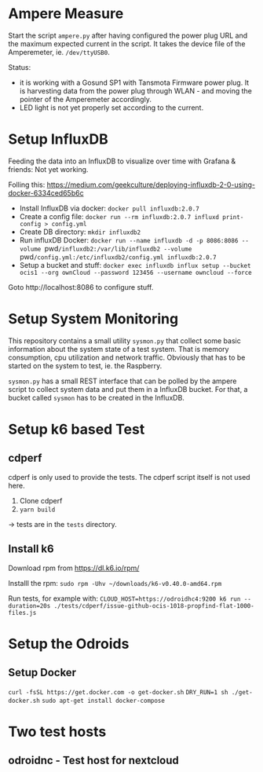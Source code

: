 # Ampere Measure

Start the script `ampere.py` after having configured the power plug URL and the maximum
expected current in the script. It takes the device file of the Amperemeter, ie. `/dev/ttyUSB0`.

Status:
- it is working with a Gosund SP1 with Tansmota Firmware power plug. It is harvesting data from the power plug through WLAN - and moving the pointer of the Amperemeter accordingly.
- LED light is not yet properly set according to the current.

# Setup InfluxDB

Feeding the data into an InfluxDB to visualize over time with Grafana & friends: Not yet working.

Folling this: https://medium.com/geekculture/deploying-influxdb-2-0-using-docker-6334ced65b6c

- Install InfluxDB via docker: `docker pull influxdb:2.0.7`
- Create a config file: `docker run --rm influxdb:2.0.7 influxd print-config > config.yml`
- Create DB directory: `mkdir influxdb2`
- Run influxDB Docker: `docker run --name influxdb -d -p 8086:8086 --volume `pwd`/influxdb2:/var/lib/influxdb2 --volume `pwd`/config.yml:/etc/influxdb2/config.yml influxdb:2.0.7`
- Setup a bucket and stuff: `docker exec influxdb influx setup --bucket ocis1 --org ownCloud --password 123456 --username owncloud --force`

Goto http://localhost:8086 to configure stuff.

# Setup System Monitoring

This repository contains a small utility `sysmon.py` that collect some basic information about the system state of a test system. That is memory consumption, cpu utilization and network traffic. Obviously that has to be started on the system to test, ie. the Raspberry.

`sysmon.py` has a small REST interface that can be polled by the ampere script to collect system data and put them in a InfluxDB bucket. For that, a bucket called `sysmon` has to be created in the InfluxDB.

# Setup k6 based Test

## cdperf

cdperf is only used to provide the tests. The cdperf script itself is not used here.

1. Clone cdperf
2. `yarn build`

-> tests are in the `tests` directory.

## Install k6

Download rpm from https://dl.k6.io/rpm/

Installl the rpm: `sudo rpm -Uhv ~/downloads/k6-v0.40.0-amd64.rpm`

Run tests, for example with:
`CLOUD_HOST=https://odroidhc4:9200 k6 run --duration=20s ./tests/cdperf/issue-github-ocis-1018-propfind-flat-1000-files.js`


# Setup the Odroids

## Setup Docker

`curl -fsSL https://get.docker.com -o get-docker.sh`
`DRY_RUN=1 sh ./get-docker.sh`
`sudo apt-get install docker-compose`

# Two test hosts

## odroidnc - Test host for nextcloud






